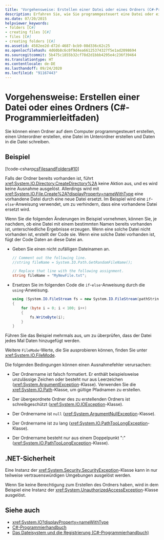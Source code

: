 ```yaml
---
title: 'Vorgehensweise: Erstellen einer Datei oder eines Ordners (C#-Programmierleitfaden)'
description: Erfahren Sie, wie Sie programmgesteuert eine Datei oder einen Ordner erstellen. Sie können einen Ordner, einen Unterordner und eine Datei im Unterordner erstellen und Daten in diese Datei schreiben.
ms.date: 07/20/2015
helpviewer_keywords:
- folders [C#]
- creating files [C#]
- files [C#]
- creating folders [C#]
ms.assetid: 4582ee2d-d72d-4687-bcb9-08d336c62c25
ms.openlocfilehash: 4d60b8c6c0f9d4ea66125374327f5e1ad2098694
ms.sourcegitcommit: 5b475c1855b32cf78d2d1bbb4295e4c236f39464
ms.translationtype: HT
ms.contentlocale: de-DE
ms.lasthandoff: 09/24/2020
ms.locfileid: "91167443"
---
```

# <a name="how-to-create-a-file-or-folder-c-programming-guide"></a>Vorgehensweise: Erstellen einer Datei oder eines Ordners (C#-Programmierleitfaden)

Sie können einen Ordner auf dem Computer programmgesteuert erstellen, einen Unterordner erstellen, eine Datei im Unterordner erstellen und Daten in die Datei schreiben.  
  
## <a name="example"></a>Beispiel  

 [!code-csharp[csFilesandFolders#10](~/samples/snippets/csharp/VS_Snippets_VBCSharp/csFilesAndFolders/CS/FileIteration.cs#10)]  
  
 Falls der Ordner bereits vorhanden ist, führt <xref:System.IO.Directory.CreateDirectory%2A> keine Aktion aus, und es wird keine Ausnahme ausgelöst. Allerdings wird mit <xref:System.IO.File.Create%2A?displayProperty=nameWithType> eine vorhandene Datei durch eine neue Datei ersetzt. Im Beispiel wird eine `if`-`else`-Anweisung verwendet, um zu verhindern, dass eine vorhandene Datei ersetzt wird.  
  
 Wenn Sie die folgenden Änderungen im Beispiel vornehmen, können Sie, je nachdem, ob eine Datei mit einem bestimmten Namen bereits vorhanden ist, unterschiedliche Ergebnisse erzeugen. Wenn eine solche Datei nicht vorhanden ist, erstellt der Code sie. Wenn eine solche Datei vorhanden ist, fügt der Code Daten an diese Datei an.  
  
- Geben Sie einen nicht zufälligen Dateinamen an.  
  
    ```csharp  
    // Comment out the following line.  
    //string fileName = System.IO.Path.GetRandomFileName();  
  
    // Replace that line with the following assignment.  
    string fileName = "MyNewFile.txt";  
    ```  
  
- Ersetzen Sie im folgenden Code die `if`-`else`-Anweisung durch die `using`-Anweisung.  
  
    ```csharp  
    using (System.IO.FileStream fs = new System.IO.FileStream(pathString, FileMode.Append))
    {  
        for (byte i = 0; i < 100; i++)  
        {  
            fs.WriteByte(i);  
        }  
    }  
    ```  
  
 Führen Sie das Beispiel mehrmals aus, um zu überprüfen, dass der Datei jedes Mal Daten hinzugefügt werden.  
  
 Weitere `FileMode`-Werte, die Sie ausprobieren können, finden Sie unter <xref:System.IO.FileMode>.  
  
 Die folgenden Bedingungen können einen Ausnahmefehler verursachen:  
  
- Der Ordnername ist falsch formatiert. Er enthält beispielsweise unzulässige Zeichen oder besteht nur aus Leerzeichen (<xref:System.ArgumentException>-Klasse). Verwenden Sie die <xref:System.IO.Path>-Klasse, um gültige Pfadnamen zu erstellen.  
  
- Der übergeordnete Ordner des zu erstellenden Ordners ist schreibgeschützt (<xref:System.IO.IOException>-Klasse).  
  
- Der Ordnername ist `null` (<xref:System.ArgumentNullException>-Klasse).  
  
- Der Ordnername ist zu lang (<xref:System.IO.PathTooLongException>-Klasse).  
  
- Der Ordnername besteht nur aus einem Doppelpunkt ":" (<xref:System.IO.PathTooLongException>-Klasse).  
  
## <a name="net-security"></a>.NET-Sicherheit  

 Eine Instanz der <xref:System.Security.SecurityException>-Klasse kann in nur teilweise vertrauenswürdigen Umgebungen ausgelöst werden.  
  
 Wenn Sie keine Berechtigung zum Erstellen des Ordners haben, wird in dem Beispiel eine Instanz der <xref:System.UnauthorizedAccessException>-Klasse ausgelöst.  
  
## <a name="see-also"></a>Siehe auch

- <xref:System.IO?displayProperty=nameWithType>
- [C#-Programmierhandbuch](../index.md)
- [Das Dateisystem und die Registrierung (C#-Programmierhandbuch)](./index.md)
